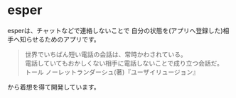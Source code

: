 # esper

esperは、チャットなどで連絡しないことで
自分の状態を(アプリへ登録した)相手へ知らせるためのアプリです。

> 世界でいちばん短い電話の会話は、常時かわされている。  
> 電話していてもおかしくない相手に電話しないことで成り立つ会話だ。  
> トール ノーレットランダーシュ(著)『ユーザイリュージョン』

から着想を得て開発しています。
